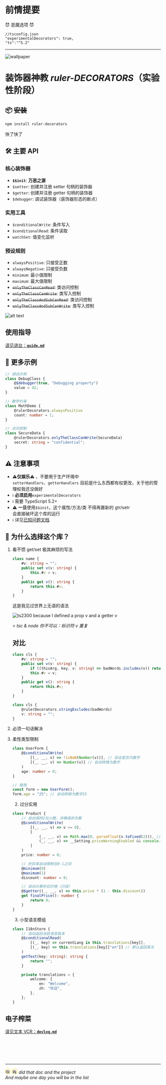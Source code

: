 # 前情提要

😈 恶魔选项 😈

```json5
//tsconfig.json
"experimentalDecorators": true,
"ts":"^5.2"
```

---

![wallpaper](https://cdn.jsdelivr.net/gh/cinast/cinast.imgsStore/com.gh.rulerDecorators/readme.img/wallpaper.png)

# **装饰器神教 _ruler-DECORATORS_**（实验性阶段）

## 📦 ~~安装~~

```bash
npm install ruler-decorators
```

快了快了

## 🛠️ 主要 API

### 核心装饰器

-   **`$$init`**: **万恶之源**
-   `$setter`: 创建并注册 setter 句柄的装饰器
-   `$getter`: 创建并注册 getter 句柄的装饰器
-   `$debugger`: 调试装饰器（装饰器形态的断点）

### 实用工具

-   `$conditionalWrite`: 条件写入
-   `$conditionalRead`: 条件读取
-   `watchSet`: 值变化监听

### 预设规则

-   `alwaysPositive`: 只接受正数
-   `alwaysNegative`: 只接受负数
-   `minimum`: 最小值限制
-   `maximum`: 最大值限制
-   ~~`onlyTheClassCanRead`~~: 类访问控制
-   ~~`onlyTheClassCanWrite`~~: 类写入控制
-   ~~`onlyTheClassAndSubCanRead`~~: 类访问控制
-   ~~`onlyTheClassAndSubCanWrite`~~: 类写入控制

![alt text](https://cdn.jsdelivr.net/gh/cinast/cinast.imgsStore/public-emoji/balbalbalbla.gif)

## 使用指导

[请见讲台：**`guide.md`**](doc/guide.md)

## 🧪 更多示例

```ts
// 调试示例
class DebugClass {
    @$debugger(true, "Debugging property")
    value = 42;
}

// 数学约束
class MathDemo {
    @rulerDecorators.alwaysPositive
    count: number = 1;
}

// 访问控制
class SecureData {
    @rulerDecorators.onlyTheClassCanWrite(SecureData)
    secret: string = "confidential";
}
```

## ⚠️ 注意事项

-   ⚠️**仅娱乐**⚠️ ，不要用于生产环境中  
     `setterHandlers`、`getterHandlers` 目前是什么东西都有权更改，关于他的管理权我还没做好
-   ℹ️ **必须启用**`experimentalDecorators`
-   ℹ️ 需要 TypeScript 5.2+
-   ⚠️ **一旦**使用`$$init`，这个属性/方法/类 不得再置新的 gtr/setr  
    会直接破坏这个库的运行
-   ℹ️ 详见[已知问题文档](./doc/known_issues.md)

## 🤔 为什么选择这个库？

1.  看不惯 get/set 极其麻烦的写法

    ```ts
    class name {
        #v: string = "";
        public set v(v: string) {
            this.#v = v;
        }
        public get v(): string {
            return this.#v;
        }
    }
    ```

    这是我见过世界上无语的语法

    ![ts2300 because I defined a prop v and a getter v](doc/img/ts2300.png)

    \> _tsc & node 你不可以：标识符 v 重复_

    ## 对比

    ```ts
    class cls {
        #v: string = "";
        public set v(v: string) {
            if ((thisArg, key, v: string) => badWords.includes(v)) return;
            this.#v = v;
        }
        public get v(): string {
            return this.#v;
        }
    }
    ```

    ```ts
    class cls {
        @rulerDecorators.stringExcludes(badWords)
        v: string = "";
    }
    ```

2.  必须一句话解决

3.  柔性类型限制

    ```ts
    class UserForm {
        @$conditionalWrite(
            [(_, __, v) => !isNaN(Number(v))], // 验证是否为数字
            [(_, __, v) => Number(v)] // 自动转换为数字
        )
        age: number = 0;
    }

    // 使用
    const form = new UserForm();
    form.age = "25"; // 自动转换为数字25
    ```

    2.  过分实用

    ```ts
    class Product {
        // 自动保持2位小数，并确保非负数
        @$conditionalWrite(
            [(_, __, v) => v >= 0],
            [
                (_, __, v) => Math.max(0, parseFloat(v.toFixed(2))), // 处理负数和小数位
                (_, __, v) => __Setting.priceWarningEnabled && console.warn(`价格调整为${v}`),
            ]
        )
        price: number = 0;

        // 折扣率自动限制在0-1之间
        @minimum(0)
        @maximum(1)
        discount: number = 0;

        // 自动计算折后价格（只读）
        @$getter((_, __, v) => this.price * (1 - this.discount))
        get finalPrice(): number {
            return 0;
        }
    }
    ```

    3.  小型语言模组

    ```ts
    class I18nStore {
        // 自动返回当前语言版本
        @$conditionalRead(
            [(_, key) => currentLang in this.translations[key]],
            [(_, key) => this.translations[key]["en"]] // 默认返回英文
        )
        getText(key: string): string {
            return "";
        }

        private translations = {
            welcome: {
                en: "Welcome",
                zh: "欢迎",
            },
        };
    }
    ```

## 电子榨菜

[请见文本 VCR：**`devlog.md`**](doc/devlog.md)

<br>
<br>
<br>
<br>

---

<img
    src="https://avatars.githubusercontent.com/u/126345646?v=4"
    style="height: 1rem; width: 1rem; border: 1px solid gold; border-radius: 50%; background: center, center"
    title= "@cinast"
/>
<img
    src="https://cdn.jsdelivr.net/gh/cinast/cinast.imgsStore/strangeStuff/%E5%90%9E%E9%87%91%E9%B2%B8.svg"
    style="height: 1rem; width: 1rem; border: 1px solid gold; border-radius: 50%; background: center, center"
    title= "吞金鲸"
/>
_did that doc and the project_  
_And maybe one day you will be in the list_
